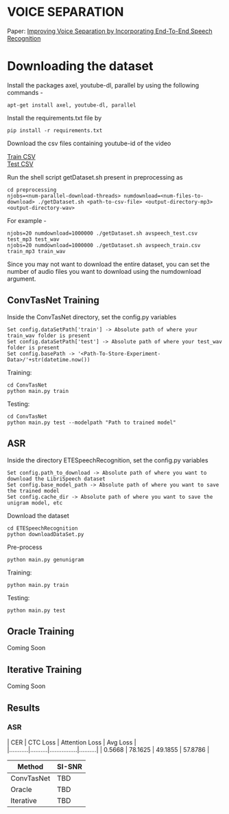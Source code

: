 # VOICE SEPARATION 
Paper: [Improving Voice Separation by Incorporating End-To-End Speech Recognition](https://ieeexplore.ieee.org/document/9053845)

# Downloading the dataset

Install the packages axel, youtube-dl, parallel by using the following commands - 

	apt-get install axel, youtube-dl, parallel

Install the requirements.txt file by

	pip install -r requirements.txt

Download the csv files containing youtube-id of the video

[Train CSV](https://storage.cloud.google.com/avspeech-files/avspeech_train.csv)  
[Test CSV](https://storage.cloud.google.com/avspeech-files/avspeech_test.csv)

Run the shell script getDataset.sh present in preprocessing as 

	cd preprocessing
	njobs=<num-parallel-download-threads> numdownload=<num-files-to-download> ./getDataset.sh <path-to-csv-file> <output-directory-mp3> <output-directory-wav>

For example - 

	njobs=20 numdownload=1000000 ./getDataset.sh avspeech_test.csv test_mp3 test_wav
	njobs=20 numdownload=1000000 ./getDataset.sh avspeech_train.csv train_mp3 train_wav


Since you may not want to download the entire dataset, you can set the number of audio files you want to download using the numdownload argument.

## ConvTasNet Training

Inside the ConvTasNet directory, set the config.py variables

	Set config.dataSetPath['train'] -> Absolute path of where your train_wav folder is present
	Set config.dataSetPath['test'] -> Absolute path of where your test_wav folder is present
	Set config.basePath -> '<Path-To-Store-Experiment-Data>/'+str(datetime.now())

Training:

	cd ConvTasNet
	python main.py train

Testing:

	cd ConvTasNet
	python main.py test --modelpath "Path to trained model"


## ASR

Inside the directory ETESpeechRecognition, set the config.py variables

	Set config.path_to_download -> Absolute path of where you want to download the LibriSpeech dataset
	Set config.base_model_path -> Absolute path of where you want to save the trained model
	Set config.cache_dir -> Absolute path of where you want to save the unigram model, etc

Download the dataset

	cd ETESpeechRecognition
	python downloadDataSet.py

Pre-process

	python main.py genunigram
	
Training:

	python main.py train
	
Testing:

	python main.py test

	

## Oracle Training

Coming Soon

## Iterative Training

Coming Soon

## Results

### ASR

|    CER    | CTC Loss | Attention Loss | Avg Loss |
|...........|..........|................|..........|
|   0.5668  |  78.1625 | 49.1855        |  57.8786 |

|    Method   |    SI-SNR   |
| ----------- | ----------- |
| ConvTasNet  |     TBD     |
|   Oracle    |     TBD     |
|  Iterative  |     TBD     |
